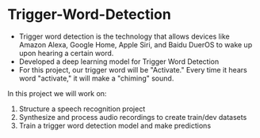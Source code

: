 # Trigger-Word-Detection
* Trigger word detection is the technology that allows devices like Amazon Alexa, Google Home, Apple Siri, and Baidu DuerOS to wake up upon hearing a certain word.  
* Developed a deep learning model for Trigger Word Detection
* For this project, our trigger word will be "Activate." Every time it hears word "activate," it will make a "chiming" sound.  

In this project we will work on:
1. Structure a speech recognition project
2. Synthesize and process audio recordings to create train/dev datasets
3. Train a trigger word detection model and make predictions

